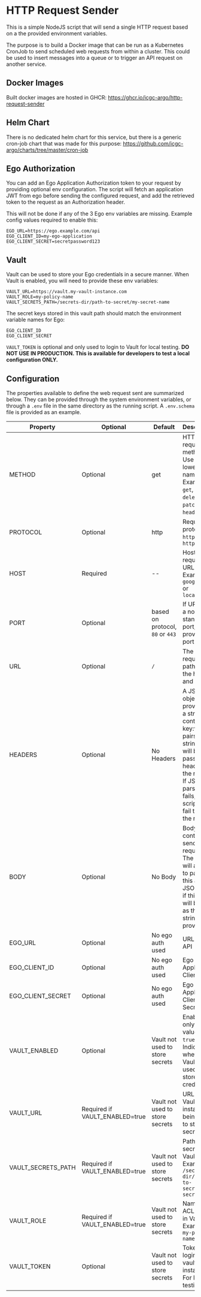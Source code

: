 # HTTP Request Sender

This is a simple NodeJS script that will send a single HTTP request based on a the provided environment variables.

The purpose is to build a Docker image that can be run as a Kubernetes CronJob to send scheduled web requests from within a cluster. This could be used to insert messages into a queue or to trigger an API request on another service.

## Docker Images
Built docker images are hosted in GHCR: https://ghcr.io/icgc-argo/http-request-sender

## Helm Chart
There is no dedicated helm chart for this service, but there is a generic cron-job chart that was made for this purpose: https://github.com/icgc-argo/charts/tree/master/cron-job

## Ego Authorization

You can add an Ego Application Authorization token to your request by providing optional env configuration. The script will fetch an application JWT from ego before sending the configured request, and add the retrieved token to the request as an Authorization header.

This will not be done if any of the 3 Ego env variables are missing. Example config values required to enable this:

```
EGO_URL=https://ego.example.com/api
EGO_CLIENT_ID=my-ego-application
EGO_CLIENT_SECRET=secretpassword123
```

## Vault

Vault can be used to store your Ego credentials in a secure manner. When Vault is enabled, you will need to provide these env variables:
```
VAULT_URL=https://vault.my-vault-instance.com
VAULT_ROLE=my-policy-name
VAULT_SECRETS_PATH=/secrets-dir/path-to-secret/my-secret-name
```
The secret keys stored in this vault path should match the environment variable names for Ego:
```
EGO_CLIENT_ID
EGO_CLIENT_SECRET
```

`VAULT_TOKEN` is optional and only used to login to Vault for local testing. **DO NOT USE IN PRODUCTION. This is available for developers to test a local configuration ONLY.**

## Configuration

The properties available to define the web request sent are summarized below. They can be provided through the system environment variables, or through a `.env` file in the same directory as the running script. A `.env.schema` file is provided as an example.

| Property          | Optional | Default                          | Description                                                                                                                                                                                |
| ----------------- | -------- | -------------------------------- | ------------------------------------------------------------------------------------------------------------------------------------------------------------------------------------------ |
| METHOD            | Optional | get                              | HTTP request method. Use lowercase name. Examples: `get`, `post`, `delete`, `patch`, `put`, `head`,                                                                                        |
| PROTOCOL          | Optional | http                             | Request protocol. `http` or `https`                                                                                                                                                        |
| HOST              | Required | --                               | Host for request URL. Example: `google.com` or `localhost`                                                                                                                                 |
| PORT              | Optional | based on protocol, `80` or `443` | If URL is to a non-standard port, provide that port here.                                                                                                                                  |
| URL               | Optional | `/`                              | The request path after the host and port.                                                                                                                                                  |
| HEADERS           | Optional | No Headers                       | A JSON object, provided as a string, containing key:value pairs of strings that will be passed as headers to the request. If JSON parsing fails, the script will fail to send the request. |
| BODY              | Optional | No Body                          | Body content to send in the request. The script will attempt to parse this as JSON, and if this fails it will be sent as the string provided.                                              |
| EGO_URL           | Optional | No ego auth used                 | URL to Ego API                                                                                                                                                                             |
| EGO_CLIENT_ID     | Optional | No ego auth used                 | Ego Application Client ID                                                                                                                                                                  |
| EGO_CLIENT_SECRET | Optional | No ego auth used                 | Ego Application Client Secret                                                                                                                                                              |
| VAULT_ENABLED     | Optional | Vault not used to store secrets       | Enabled only if value is `true`. Indicates whether Vault is used to store app credentials                                                                                                                                                |
| VAULT_URL | Required if VAULT_ENABLED=true | Vault not used to store secrets                 | URL for Vault instance being used to store secrets                                                                                                                                                              |
| VAULT_SECRETS_PATH | Required if VAULT_ENABLED=true | Vault not used to store secrets                 | Path to secret in Vault. Example: `/secrets-dir/path-to-secret/my-secret-name`                                                                                                                                                            |
| VAULT_ROLE | Required if VAULT_ENABLED=true | Vault not used to store secrets                 | Name of ACL policy in Vault. Example: `my-policy-name`
| VAULT_TOKEN | Optional | Vault not used to store secrets                 | Token to login to vault instance. For local testing only